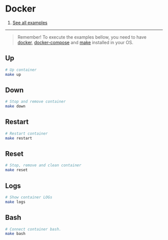 
# Docker

1. [See all examples](../README.md)

---

> Remember! To execute the examples bellow, you need to have [docker](https://docs.docker.com/install/#supported-platforms), [docker-compose](https://docs.docker.com/compose/install/) and [make](https://www.gnu.org/software/make/) installed in your OS.

## Up

```bash
# Up container
make up
```

## Down
```bash
# Stop and remove container
make down
```

## Restart
```bash
# Restart container
make restart
```

## Reset
```bash
# Stop, remove and clean container
make reset
```

## Logs
```bash
# Show container LOGs
make logs
```

## Bash
```bash
# Connect container bash.
make bash
```

